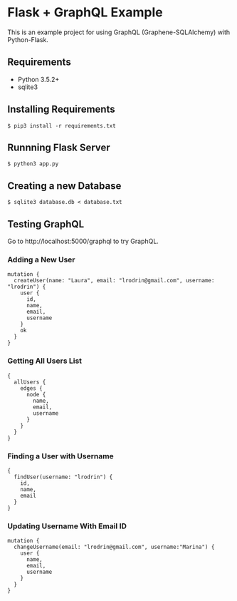 # Flask + GraphQL Example
This is an example project for using GraphQL (Graphene-SQLAlchemy) with Python-Flask.

## Requirements
* Python 3.5.2+
* sqlite3

## Installing Requirements
```
$ pip3 install -r requirements.txt
```
## Runnning Flask Server
```
$ python3 app.py
```
## Creating a new Database
```
$ sqlite3 database.db < database.txt
```
## Testing GraphQL
Go to http://localhost:5000/graphql to try GraphQL.

### Adding a New User
```
mutation {
  createUser(name: "Laura", email: "lrodrin@gmail.com", username: "lrodrin") {
    user {
      id,
      name,
      email,
      username
    }
    ok
  }
}
```
### Getting All Users List
```
{
  allUsers {
    edges {
      node {
        name,
        email,
        username
      }
    }
  }
}
```
### Finding a User with Username
```
{
  findUser(username: "lrodrin") {
    id,
    name,
    email
  }
}
```
### Updating Username With Email ID
```
mutation {
  changeUsername(email: "lrodrin@gmail.com", username:"Marina") {
    user {
      name,
      email,
      username
    }
  }
}
```
